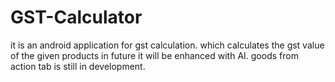 # GST-Calculator
it is an android application for gst calculation.
which calculates the gst value of the given products in future it will be enhanced with AI. goods from action tab is still in development.
